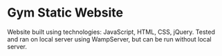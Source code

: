 # Gym Static Website

Website built using technologies: JavaScript, HTML, CSS, jQuery. 
Tested and ran on local server using WampServer, but can be run without local server. 
